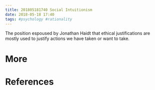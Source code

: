 ```yaml
---
title: 201805181740 Social Intuitionism
date: 2018-05-18 17:40
tags: #psychology #rationality
---
```

The position espoused by Jonathan Haidt that ethical justifications are mostly used to justify actions we have taken or want to take.

# More


# References

